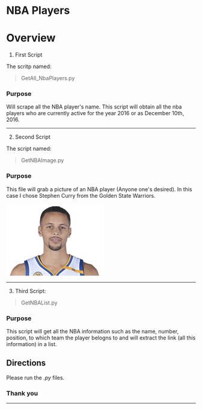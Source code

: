 # NBA Players

# Overview

1. First Script

The scritp named:

> GetAll_NbaPlayers.py

### Purpose
Will scrape all the NBA player's name.  This script will obtain all the nba players who are 
currently active for the year 2016 or as December 10th, 2016.

--------------


2. Second Script

The script named:
>GetNBAImage.py

### Purpose

This file will grab a picture of an NBA player (Anyone one's desired).
In this case I chose Stephen Curry from the Golden State Warriors.

![Alt image](https://github.com/PauloRlopez/Web_Scraping/blob/master/Ball_Players/Stephen_Curry.jpg?raw="SC")

-------

3. Third Script:

>GetNBAList.py

### Purpose

This script will get all the NBA information such as the name, number, position,
to which team the player belogns to and will extract the link (all this information) in a list.

## Directions

Please run the *.py* files.

### Thank you

-----

